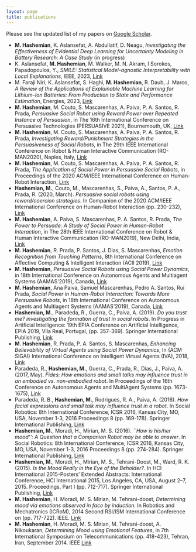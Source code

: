 ```yaml
---
layout: page
title: publications
---
```

<p align="justify">
Please see the updated list of my papers on <a href="https://scholar.google.com/citations?hl=en&user=w-FEjmgAAAAJ&view_op=list_works&sortby=pubdate">Google Scholar</a>. 
</p>

<ul>
    <li><strong>M. Hashemian</strong>, K. Aslansefat, A. Abdullatif, D. Neagu, <em>Investigating the Effectiveness of Evidential Deep Learning for Uncertainty Modeling in Battery Research: A Case Study</em> (in progress)</li>
    <li>K. Aslansefat, <strong>M. Hashemian</strong>, M. Walker, M. N. Akram, I Sorokos, Papadopoulos, Y., <em>SMILE: Statistical Model-agnostic Interpretability with Local Explanations</em>, IEEE, 2023, <a href="https://ieeexplore.ieee.org/abstract/document/10272255/">Link</a></li>
    <li>M. Faraji Niri, K. Aslansefat, S. Haghi, <strong>M. Hashemian</strong>, R. Daub, J. Marco, <em>A Review of the Applications of Explainable Machine Learning for Lithium–Ion Batteries: From Production to State and Performance Estimation</em>, Energies, 2023, <a href="https://www.mdpi.com/1996-1073/16/17/6360">Link</a></li>
    <li><strong>M. Hashemian</strong>, M. Couto, S. Mascarenhas, A. Paiva, P. A. Santos, R. Prada, <em>Persuasive Social Robot using Reward Power over Repeated Instance of Persuasion</em>, in The 16th International Conference on Persuasive Technologies (PERSUASIVE 2021), Bournemouth, UK, <a href="https://link.springer.com/chapter/10.1007/978-3-030-79460-6_6">Link</a></li>
    <li><strong>M. Hashemian</strong>, M. Couto, S. Mascarenhas, A. Paiva, P. A. Santos, R. Prada, <em>Investigating Reward/Punishment Strategies in the Persuasiveness of Social Robots</em>, in The 29th IEEE International Conference on Robot & Human Interactive Communication (RO-MAN2020), Naples, Italy, <a href="https://ieeexplore.ieee.org/abstract/document/9223608">Link</a></li>
    <li><strong>M. Hashemian</strong>, M. Couto, S. Mascarenhas, A. Paiva, P. A. Santos, R. Prada, <em>The Application of Social Power in Persuasive Social Robots</em>, in Proceedings of the 2020 ACM/IEEE International Conference on Human-Robot Interaction, <a href="https://dl.acm.org/doi/abs/10.1145/3371382.3377447">Link</a></li>
    <li><strong>Hashemian, M.</strong>, Couto, M., Mascarenhas, S., Paiva, A., Santos, P. A., Prada, R. (2020, March). <em>Persuasive social robots using reward/coercion strategies</em>. In Companion of the 2020 ACM/IEEE International Conference on Human-Robot Interaction (pp. 230-232), <a href="https://dl.acm.org/doi/abs/10.1145/3371382.3378373">Link</a></li>
    <li><strong>M. Hashemian</strong>, A. Paiva, S. Mascarenhas, P. A. Santos, R. Prada, <em>The Power to Persuade: A Study of Social Power in Human-Robot Interaction</em>, in The 28th IEEE International Conference on Robot & Human Interactive Communication (RO-MAN2019), New Delhi, India, <a href="https://ieeexplore.ieee.org/document/8956298">Link</a></li>
    <li><strong>M. Hashemian</strong>, R. Prada, P. Santos, J. Dias, S. Mascarenhas, <em>Emotion Recognition from Touching Patterns</em>, 8th International Conference on Affective Computing & Intelligent Interaction (ACII 2019), <a href="https://ieeexplore.ieee.org/abstract/document/8925505">Link</a></li>
    <li><strong>M. Hashemian</strong>, <em>Persuasive Social Robots using Social Power Dynamics</em>, in 18th International Conference on Autonomous Agents and Multiagent Systems (AAMAS'2019), Canada, <a href="https://dl.acm.org/citation.cfm?id=3331995">Link</a></li>
    <li><strong>M. Hashemian</strong>, Ana Paiva, Samuel Mascarenhas, Pedro A. Santos, Rui Prada, <em>Social Power in Human-Robot Interaction: Towards More Persuasive Robots</em>, in 18th International Conference on Autonomous Agents and Multiagent Systems (AAMAS'2019), Canada, <a href="https://dl.acm.org/doi/abs/10.5555/3306127.3331995">Link</a></li>
    <li><strong>Hashemian, M.</strong>, Paradeda, R., Guerra, C., Paiva, A. (2019). <em>Do you trust me? investigating the formation of trust in social robots</em>. In Progress in Artificial Intelligence: 19th EPIA Conference on Artificial Intelligence, EPIA 2019, Vila Real, Portugal, (pp. 357-369). Springer International Publishing, <a href="https://link.springer.com/chapter/10.1007/978-3-030-30244-3_30">Link</a></li>
    <li><strong>M. Hashemian</strong>, R. Prada, P. A. Santos, S. Mascarenhas, <em>Enhancing Believability of Virtual Agents using Social Power Dynamics</em>, In {ACM SIGAI} International Conference on Intelligent Virtual Agents (IVA), 2018, <a href="https://dl.acm.org/citation.cfm?id=3267902">Link</a></li>
    <li>Paradeda, R., <strong>Hashemian, M.</strong>, Guerra, C., Prada, R., Dias, J., Paiva, A. (2017, May). <em>Fides: How emotions and small talks may influence trust in an embodied vs. non-embodied robot</em>. In Proceedings of the 16th Conference on Autonomous Agents and MultiAgent Systems (pp. 1673-1675), <a href="https://dl.acm.org/doi/abs/10.5555/3091125.3091400">Link</a></li>
    <li>Paradeda, R. B., <strong>Hashemian, M.</strong>, Rodrigues, R. A., Paiva, A. (2016). <em>How facial expressions and small talk may influence trust in a robot</em>. In Social Robotics: 8th International Conference, ICSR 2016, Kansas City, MO, USA, November 1-3, 2016 Proceedings 8 (pp. 169-178). Springer International Publishing, <a href="https://link.springer.com/chapter/10.1007/978-3-319-47437-3_17">Link</a></li>
    <li><strong>Hashemian, M.</strong>, Moradi, H., Mirian, M. S. (2016). <em>``How is his/her mood'': A Question that a Companion Robot may be able to answer</em>. In Social Robotics: 8th International Conference, ICSR 2016, Kansas City, MO, USA, November 1-3, 2016 Proceedings 8 (pp. 274-284). Springer International Publishing, <a href="https://link.springer.com/chapter/10.1007/978-3-319-47437-3_27">Link</a></li>
    <li><strong>Hashemian, M.</strong>, Moradi, H., Mirian, M. S., Tehrani-Doost, M., Ward, R. K. (2015). <em>Is the Mood Really in the Eye of the Beholder?</em>. In HCI International 2015-Posters’ Extended Abstracts: International Conference, HCI International 2015, Los Angeles, CA, USA, August 2–7, 2015. Proceedings, Part I (pp. 712-717). Springer International Publishing, <a href="https://link.springer.com/chapter/10.1007/978-3-319-21380-4_120">Link</a></li>
    <li><strong>M. Hashemian</strong>, H. Moradi, M. S. Mirian, M. Tehrani-doost, <em>Determining mood via emotions observed in face by induction.</em> In Robotics and Mechatronics (ICRoM), 2014 Second RSI/ISM International Conference on (pp. 717-722). IEEE. <a href="http://dx.doi.org/10.1109/ICRoM.2014.6990988">Link</a></li>
    <li><strong>M. Hashemian</strong>, H. Moradi, M. S. Mirian, M. Tehrani-doost, A. Nikoukaran, <em>Determining Mood using Emotional Features</em>, in 7th International Symposium on Telecommunications (pp. 418-423), Tehran, Iran, September 2014. IEEE <a href="http://dx.doi.org/10.1109/ISTEL.2014.7000740">Link</a></li>
</ul>
